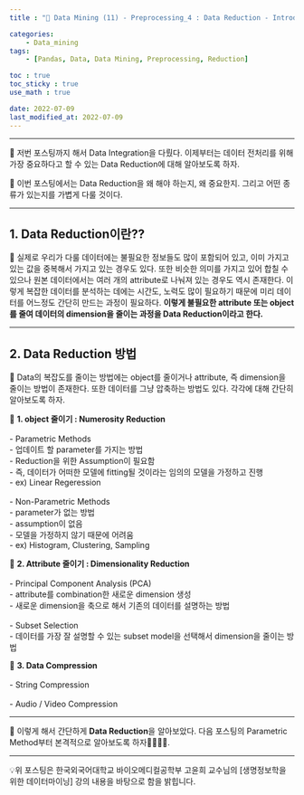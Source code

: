 ```yaml
---
title : "🧩 Data Mining (11) - Preprocessing_4 : Data Reduction - Introduce"

categories:
    - Data_mining
tags:
    - [Pandas, Data, Data Mining, Preprocessing, Reduction]

toc : true
toc_sticky : true 
use_math : true  

date: 2022-07-09
last_modified_at: 2022-07-09 
---  
```


* * *  

🧩 저번 포스팅까지 해서 Data Integration을 다뤘다. 이제부터는 데이터 전처리를 위해 가장 중요하다고 할 수 있는 Data Reduction에 대해 알아보도록 하자.  

🧩 이번 포스팅에서는 Data Reduction을 왜 해야 하는지, 왜 중요한지. 그리고 어떤 종류가 있는지를 가볍게 다룰 것이다.  
* * *  

## 1. Data Reduction이란??  

🧩 실제로 우리가 다룰 데이터에는 <a>불필요한 정보</a>들도 많이 포함되어 있고, 이미 가지고 있는 값을 <a>중복</a>해서 가지고 있는 경우도 있다. 또한 비슷한 의미를 가지고 있어 합칠 수 있으나 원본 데이터에서는 여러 개의 attribute로 <a>나눠져</a> 있는 경우도 역시 존재한다. 이렇게 복잡한 데이터를 분석하는 데에는 시간도, 노력도 많이 필요하기 때문에 미리 데이터를 어느정도 간단히 만드는 과정이 필요하다. <b>이렇게 불필요한 attribute 또는 object를 줄여 데이터의 dimension을 줄이는 과정을 Data Reduction이라고 한다.</b>  

* * *  

## 2. Data Reduction 방법  

🧩 Data의 복잡도를 줄이는 방법에는 object를 줄이거나 attribute, 즉 dimension을 줄이는 방법이 존재한다. 또한 데이터를 그냥 압축하는 방법도 있다. 각각에 대해 간단히 알아보도록 하자.  

📝 <b>1. object 줄이기 : Numerosity Reduction</b><br>  
    - <a>Parametric Methods</a>  
        - 업데이트 할 parameter를 가지는 방법  
        - Reduction을 위한 Assumption이 필요함  
        - 즉, 데이터가 어떠한 모델에 fitting될 것이라는 임의의 모델을 가정하고 진행  
        - ex) Linear Regeression<br>    
    - <a>Non-Parametric Methods</a>  
        - parameter가 없는 방법  
        - assumption이 없음  
        - 모델을 가정하지 않기 때문에 어려움  
        - ex) Histogram, Clustering, Sampling<br>  

📝 <b>2. Attribute 줄이기 : Dimensionality Reduction</b><br>  
    - <a>Principal Component Analysis (PCA)</a>  
        - attribute를 combination한 새로운 dimension 생성  
        - 새로운 dimension을 축으로 해서 기존의 데이터를 설명하는 방법<br>  
    - <a>Subset Selection</a>  
        - 데이터를 가장 잘 설명할 수 있는 subset model을 선택해서 dimension을 줄이는 방법<br>  


📝 <b>3. Data Compression</b><br>  
    - <a>String Compression</a><br>  
    - <a>Audio / Video Compression</a><br>  

* * *   

🧩 이렇게 해서 간단하게 <a><b>Data Reduction</b></a>을 알아보았다. 다음 포스팅의 Parametric Method부터 본격적으로 알아보도록 하자🏃‍♂️🏃‍♂️.  

* * *  

<div style="text-align: left">💡위 포스팅은 한국외국어대학교 바이오메디컬공학부 고윤희 교수님의 [생명정보학을 위한 데이터마이닝] 강의 내용을 바탕으로 함을 밝힙니다.</div>

